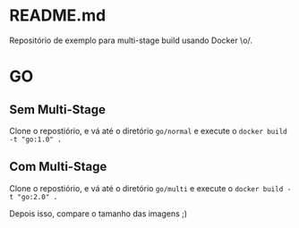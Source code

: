 # README.md
Repositório de exemplo para multi-stage build usando Docker \o/.

# GO

## Sem Multi-Stage

Clone o repostiório, e vá até o diretório ``go/normal`` e execute o ``docker build -t "go:1.0" .``


## Com Multi-Stage

Clone o repostiório, e vá até o diretório ``go/multi`` e execute o ``docker build -t "go:2.0" .``

Depois isso, compare o tamanho das imagens ;)
